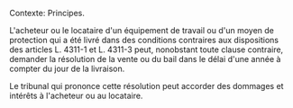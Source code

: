 Contexte: Principes.

L'acheteur ou le locataire d'un équipement de travail ou d'un moyen de protection qui a été livré dans des conditions contraires aux dispositions des articles L. 4311-1 et L. 4311-3 peut, nonobstant toute clause contraire, demander la résolution de la vente ou du bail dans le délai d'une année à compter du jour de la livraison.

Le tribunal qui prononce cette résolution peut accorder des dommages et intérêts à l'acheteur ou au locataire.